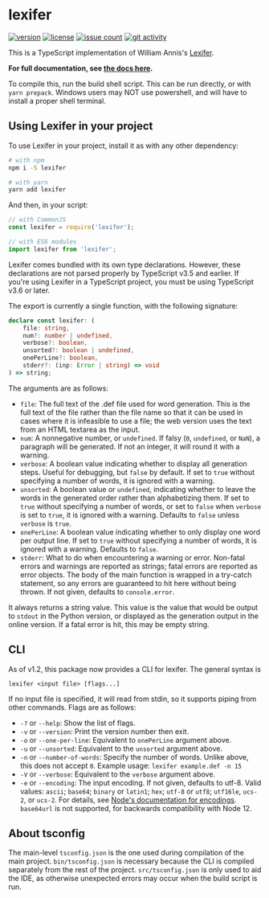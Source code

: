 # lexifer

[![version][1]][2] [![license][3]][4] [![issue count][5]][6]
[![git activity][7]][8]

This is a TypeScript implementation of William Annis's
[Lexifer][9].

**For full documentation, see [the docs here][10].**

To compile this, run the build shell script. This can be run directly, or with
`yarn prepack`. Windows users may NOT use powershell, and will have to install
a proper shell terminal.

## Using Lexifer in your project

To use Lexifer in your project, install it as with any other dependency:

```sh
# with npm
npm i -S lexifer

# with yarn
yarn add lexifer
```

And then, in your script:

```js
// with CommonJS
const lexifer = require('lexifer');

// with ES6 modules
import lexifer from 'lexifer';
```

Lexifer comes bundled with its own type declarations. However, these
declarations are not parsed properly by TypeScript v3.5 and earlier. If you're
using Lexifer in a TypeScript project, you must be using TypeScript v3.6 or
later.

The export is currently a single function, with the following signature:

```ts
declare const lexifer: (
    file: string,
    num?: number | undefined,
    verbose?: boolean,
    unsorted?: boolean | undefined,
    onePerLine?: boolean,
    stderr?: (inp: Error | string) => void
) => string;
```

The arguments are as follows:

- `file`: The full text of the .def file used for word generation. This is the
full text of the file rather than the file name so that it can be used in cases
where it is infeasible to use a file; the web version uses the text from an
HTML textarea as the input.
- `num`: A nonnegative number, or `undefined`. If falsy (`0`, `undefined`, or
`NaN`), a paragraph will be generated. If not an integer, it will round it with
a warning.
- `verbose`: A boolean value indicating whether to display all generation
steps. Useful for debugging, but `false` by default. If set to `true` without
specifying a number of words, it is ignored with a warning.
- `unsorted`: A boolean value or `undefined`, indicating whether to leave the
words in the generated order rather than alphabetizing them. If set to `true`
without specifying a number of words, or set to `false` when `verbose` is set
to `true`, it is ignored with a warning. Defaults to `false` unless `verbose`
is `true`.
- `onePerLine`: A boolean value indicating whether to only display one word per
output line. If set to `true` without specifying a number of words, it is
ignored with a warning. Defaults to `false`.
- `stderr`: What to do when encountering a warning or error. Non-fatal errors
and warnings are reported as strings; fatal errors are reported as error
objects. The body of the main function is wrapped in a try-catch statement, so
any errors are guaranteed to hit here without being thrown. If not given,
defaults to `console.error`.

It always returns a string value. This value is the value that would be output
to `stdout` in the Python version, or displayed as the generation output in the
online version. If a fatal error is hit, this may be empty string.

## CLI

As of v1.2, this package now provides a CLI for lexifer. The general syntax is

```
lexifer <input file> [flags...]
```

If no input file is specified, it will read from stdin, so it supports piping
from other commands. Flags are as follows:

- `-?` or `--help`: Show the list of flags.
- `-v` or `--version`: Print the version number then exit.
- `-o` or `--one-per-line`: Equivalent to `onePerLine` argument above.
- `-u` or `--unsorted`: Equivalent to the `unsorted` argument above.
- `-n` or `--number-of-words`: Specify the number of words. Unlike above, this
does not accept `0`. Example usage: `lexifer example.def -n 15`
- `-V` or `--verbose`: Equivalent to the `verbose` argument above.
- `-e` or `--encoding`: The input encoding. If not given, defaults to utf-8.
Valid values: `ascii`; `base64`; `binary` or `latin1`; `hex`; `utf-8` or
`utf8`; `utf16le`, `ucs-2`, or `ucs-2`. For details, see [Node's documentation
for encodings][11]. `base64url` is not supported, for backwards compatibility
with Node 12.

## About tsconfig

The main-level `tsconfig.json` is the one used during compilation of the main
project. `bin/tsconfig.json` is necessary because the CLI is compiled
separately from the rest of the project. `src/tsconfig.json` is only used to
aid the IDE, as otherwise unexpected errors may occur when the build script is
run.

[1]: https://img.shields.io/npm/v/lexifer
[2]: https://www.npmjs.com/package/lexifer "npm package"
[3]: https://img.shields.io/npm/l/lexifer
[4]: https://github.com/bbrk24/lexifer-ts/blob/master/LICENSE "license text"
[5]: https://img.shields.io/github/issues-raw/bbrk24/lexifer-ts
[6]: https://github.com/bbrk24/lexifer-ts/issues "issues page"
[7]: https://img.shields.io/github/commit-activity/m/bbrk24/lexifer-ts
[8]: https://github.com/bbrk24/lexifer-ts/commits "commit log"
[9]: https://github.com/wmannis/lexifer
[10]: ./docs.md
[11]: https://nodejs.org/api/buffer.html#buffers-and-character-encodings
